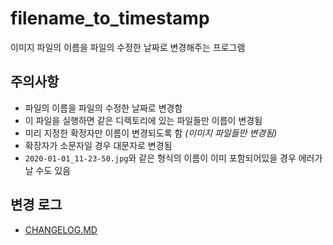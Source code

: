 # filename_to_timestamp

이미지 파일의 이름을 파일의 수정한 날짜로 변경해주는 프로그램


## 주의사항

- 파일의 이름을 파일의 수정한 날짜로 변경함
- 이 파일을 실행하면 같은 디렉토리에 있는 파일들만 이름이 변경됨
- 미리 지정한 확정자만 이름이 변경되도록 함 *(이미지 파일들만 변경됨)*
- 확장자가 소문자일 경우 대문자로 변경됨
- `2020-01-01_11-23-50.jpg`와 같은 형식의 이름이 이미 포함되어있을 경우 에러가 날 수도 있음

## 변경 로그

- [CHANGELOG.MD](https://github.com/syki66/filename_to_timestamp/blob/master/CHANGELOG.MD)